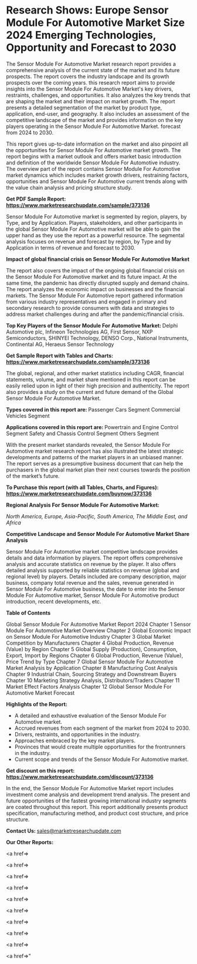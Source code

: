 # Research Shows: Europe Sensor Module For Automotive Market Size 2024 Emerging Technologies, Opportunity and Forecast to 2030

The Sensor Module For Automotive Market research report provides a comprehensive analysis of the current state of the market and its future prospects. The report covers the industry landscape and its growth prospects over the coming years. this research report aims to provide insights into the Sensor Module For Automotive Market's key drivers, restraints, challenges, and opportunities. It also analyzes the key trends that are shaping the market and their impact on market growth. The report presents a detailed segmentation of the market by product type, application, end-user, and geography. It also includes an assessment of the competitive landscape of the market and provides information on the key players operating in the Sensor Module For Automotive Market. forecast from 2024 to 2030.

This report gives up-to-date information on the market and also pinpoint all the opportunities for Sensor Module For Automotive market growth. The report begins with a market outlook and offers market basic introduction and definition of the worldwide Sensor Module For Automotive industry. The overview part of the report contains Sensor Module For Automotive market dynamics which includes market growth drivers, restraining factors, opportunities and Sensor Module For Automotive current trends along with the value chain analysis and pricing structure study.

<strong><b>Get PDF Sample Report: <a href=https://www.marketresearchupdate.com/sample/373136>https://www.marketresearchupdate.com/sample/373136</a></b></strong>

Sensor Module For Automotive market is segmented by region, players, by Type, and by Application. Players, stakeholders, and other participants in the global Sensor Module For Automotive market will be able to gain the upper hand as they use the report as a powerful resource. The segmental analysis focuses on revenue and forecast by region, by Type and by Application in terms of revenue and forecast to 2030.

<strong><b>Impact of global financial crisis on Sensor Module For Automotive Market</b></strong>

The report also covers the impact of the ongoing global financial crisis on the Sensor Module For Automotive market and its future impact. At the same time, the pandemic has directly disrupted supply and demand chains. The report analyzes the economic impact on businesses and the financial markets. The Sensor Module For Automotive report gathered information from various industry representatives and engaged in primary and secondary research to provide consumers with data and strategies to address market challenges during and after the pandemic/financial crisis.

<strong><b>Top Key Players of the Sensor Module For Automotive Market:
</b></strong>Delphi Automotive plc, Infineon Technologies AG, First Sensor, NXP Semiconductors, SHINYEI Technology, DENSO Corp., National Instruments, Continental AG, Heraeus Sensor Technology<strong><b>
</b></strong>

<strong><b>Get Sample Report with Tables and Charts: <a href=https://www.marketresearchupdate.com/sample/373136>https://www.marketresearchupdate.com/sample/373136</a></b></strong>

The global, regional, and other market statistics including CAGR, financial statements, volume, and market share mentioned in this report can be easily relied upon in light of their high precision and authenticity. The report also provides a study on the current and future demand of the Global Sensor Module For Automotive Market.

<strong><b>Types covered in this report are:
</b></strong>Passenger Cars Segment
Commercial Vehicles Segment<strong><b>
</b></strong>

<strong><b>Applications covered in this report are:
</b></strong>Powertrain and Engine Control Segment
Safety and Chassis Control Segment
Others Segment<strong><b>
</b></strong>

With the present market standards revealed, the Sensor Module For Automotive market research report has also illustrated the latest strategic developments and patterns of the market players in an unbiased manner. The report serves as a presumptive business document that can help the purchasers in the global market plan their next courses towards the position of the market’s future.

<strong><b>To Purchase this report (with all Tables, Charts, and Figures): <a href=https://www.marketresearchupdate.com/buynow/373136>https://www.marketresearchupdate.com/buynow/373136</a></b></strong>

<strong><b>Regional Analysis For Sensor Module For Automotive Market:</b></strong>

<em><i>North America, Europe, Asia-Pacific, South America, The Middle East, and Africa</i></em>

<strong><b>Competitive Landscape and Sensor Module For Automotive Market Share Analysis</b></strong>

Sensor Module For Automotive market competitive landscape provides details and data information by players. The report offers comprehensive analysis and accurate statistics on revenue by the player. It also offers detailed analysis supported by reliable statistics on revenue (global and regional level) by players. Details included are company description, major business, company total revenue and the sales, revenue generated in Sensor Module For Automotive business, the date to enter into the Sensor Module For Automotive market, Sensor Module For Automotive product introduction, recent developments, etc.

<strong><b>Table of Contents</b></strong>

Global Sensor Module For Automotive Market Report 2024
Chapter 1 Sensor Module For Automotive Market Overview
Chapter 2 Global Economic Impact on Sensor Module For Automotive Industry
Chapter 3 Global Market Competition by Manufacturers
Chapter 4 Global Production, Revenue (Value) by Region
Chapter 5 Global Supply (Production), Consumption, Export, Import by Regions
Chapter 6 Global Production, Revenue (Value), Price Trend by Type
Chapter 7 Global Sensor Module For Automotive Market Analysis by Application
Chapter 8 Manufacturing Cost Analysis
Chapter 9 Industrial Chain, Sourcing Strategy and Downstream Buyers
Chapter 10 Marketing Strategy Analysis, Distributors/Traders
Chapter 11 Market Effect Factors Analysis
Chapter 12 Global Sensor Module For Automotive Market Forecast

<strong><b>Highlights of the Report:</b></strong>

- A detailed and exhaustive evaluation of the Sensor Module For Automotive market.
- Accrued revenues from each segment of the market from 2024 to 2030.
- Drivers, restraints, and opportunities in the industry.
- Approaches embraced by the key market players.
- Provinces that would create multiple opportunities for the frontrunners in the industry.
- Current scope and trends of the Sensor Module For Automotive market.

<strong><b>Get discount on this report: <a href=https://www.marketresearchupdate.com/discount/373136>https://www.marketresearchupdate.com/discount/373136</a></b></strong>

In the end, the Sensor Module For Automotive Market report includes investment come analysis and development trend analysis. The present and future opportunities of the fastest growing international industry segments are coated throughout this report. This report additionally presents product specification, manufacturing method, and product cost structure, and price structure.

<strong><b>Contact Us:
</b></strong>sales@marketresearchupdate.com

<strong>Our Other Reports:</strong>

<a href=></a>

<a href=></a>

<a href=></a>

<a href=></a>

<a href=></a>

<a href=></a>

<a href=></a>

<a href=></a>

<a href=></a>

<a href=></a>"
